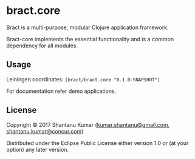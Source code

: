 # bract.core

Bract is a multi-purpose, modular Clojure application framework.

Bract-core implements the essential functionality and is a common dependency for all modules.


## Usage

Leiningen coordinates: `[bract/bract.core "0.1.0-SNAPSHOT"]`

For documentation refer demo applications.


## License

Copyright © 2017 Shantanu Kumar (kumar.shantanu@gmail.com, shantanu.kumar@concur.com)

Distributed under the Eclipse Public License either version 1.0 or (at
your option) any later version.
